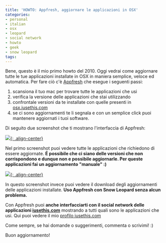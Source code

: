 ```yaml
---
title: 'HOWTO: Appfresh, aggiornare le applicazioni in OSX'
categories:
- personal
- italian
- osx
- leopard
- social network
- howto
- geek
- snow leopard
tags:
---
```

Bene, questo è il mio primo howto del 2010. Oggi vedrai come aggiornare tutte
le tue applicazioni installate in OSX in maniera semplice, veloce ed
automatica. Per fare ciò c'è [Appfresh](http://metaquark.de/appfresh/) che
esegue i seguenti passi:

  1. scansiona il tuo mac per trovare tutte le applicazioni che usi
  2. verifica la versione delle applicazioni che stai utilizzando
  3. confrontale versioni da te installate con quelle presenti in [osx.iusethis.com](http://osx.iusethis.com)
  4. se ci sono aggiornamenti te li segnala e con un semplice click puoi mantenere aggiornati i tuoi software.
  
Di seguito due screenshot che ti mostrano l'interfaccia di Appfresh:

[![]({{site.url}}/images/appfresh1.png){: .align-center}]({{site.url}}/images/appfresh1.png)

Nel primo screenshot puoi vedere tutte le applicazioni che richiedono di
essere aggiornate. **É possibile che ci siano delle versioni che non
corrispondono e dunque non e possibile aggiornarle. Per queste applicazioni
fai un aggiornamento "manuale" :)**

[![]({{site.url}}/images/appfresh2.png){: .align-center}]({{site.url}}/images/appfresh2.png)

In questo screenshot invece puoi vedere il download degli aggiornamenti delle
applicazioni installate. **Uso Appfresh con Snow Leopard senza alcun
problema.**

Con Appfresh puoi **anche interfacciarti con il social network delle
applicazioni [iusethis.com](http://osx.iusethis.com)** mostrando a tutti quali
sono le applicazioni che usi. Qui puoi vedere il mio [profilo
iusethis.com](http://osx.iusethis.com/user/diegor)

Come sempre, se hai domande o suggerimenti, commenta o scrivimi! :)

Buon aggiornamento!

